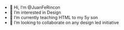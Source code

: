 - 👋 Hi, I’m @JuanFeRincon
- 👀 I’m interested in Design
- 🌱 I’m currently teaching HTML to my 5y son
- 💞️ I’m looking to collaborate on any design led initiative


<!---
JuanFeRincon/JuanFeRincon is a ✨ special ✨ repository because its `README.md` (this file) appears on your GitHub profile.
You can click the Preview link to take a look at your changes.
--->
